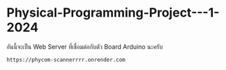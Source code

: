 # Physical-Programming-Project---1-2024

อันนี้จะเป็น Web Server ที่เชื่อมต่อกับตัว Board Arduino นะครับ

    https://phycom-scannerrrr.onrender.com